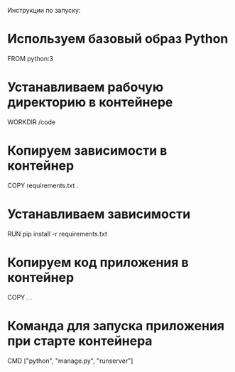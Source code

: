 Инструкции по запуску:

# Используем базовый образ Python
FROM python:3

# Устанавливаем рабочую директорию в контейнере
WORKDIR /code

# Копируем зависимости в контейнер
COPY requirements.txt .

# Устанавливаем зависимости
RUN pip install -r requirements.txt

# Копируем код приложения в контейнер
COPY . .

# Команда для запуска приложения при старте контейнера
CMD ["python", "manage.py", "runserver"]